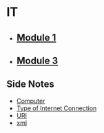 # IT

- ## [Module 1](Classes_Notes/Module_1/m1_syllabus.md)
- ## [Module 3](Classes_Notes/Module_3/m3_syllabus.md)

## Side Notes
- [Computer](Sem_3/IT/Side_Notes/computer) 
- [Type of Internet Connection](Sem_3/IT/Side_Notes/type_of_internet_connection)
- [URI](Sem_3/IT/Side_Notes/URI)
- [xml](Sem_3/IT/Side_Notes/xml)